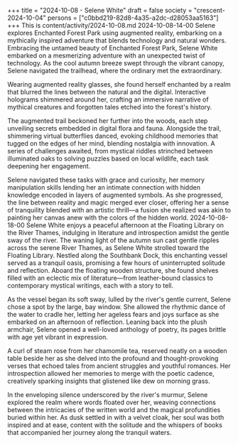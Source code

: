 +++
title = "2024-10-08 - Selene White"
draft = false
society = "crescent-2024-10-04"
persons = ["c0bbd219-82d8-4a35-a2dc-d28053aa5163"]
+++
This is content/activity/2024-10-08.md
2024-10-08-14-00
Selene explores Enchanted Forest Park using augmented reality, embarking on a mythically inspired adventure that blends technology and natural wonders.
Embracing the untamed beauty of Enchanted Forest Park, Selene White embarked on a mesmerizing adventure with an unexpected twist of technology. As the cool autumn breeze swept through the vibrant canopy, Selene navigated the trailhead, where the ordinary met the extraordinary.

Wearing augmented reality glasses, she found herself enchanted by a realm that blurred the lines between the natural and the digital. Interactive holograms shimmered around her, crafting an immersive narrative of mythical creatures and forgotten tales etched into the forest's history.

The augmented trail beckoned her further into the woods, each step unveiling secrets embedded in digital flora and fauna. Alongside the trail, shimmering virtual butterflies danced, evoking childhood memories that tugged on the edges of her mind, blending nostalgia with innovation. A series of challenges awaited, from mystical riddles strinched between illuminated oaks to solving puzzles based on local wildlife, each task deepening her engagement.

Selene navigated these tasks with grace and curiosity, her memory manipulation skills lending her an intimate connection with hidden knowledge encoded in layers of augmented symbols. As she progressed, the line between reality and magic merged ever closer, offering her a sense of tranquility blended with an artistic thrill—a fusion she realized was akin to painting her canvas anew with the colors of the hidden world.
2024-10-08-18-00
Selene White enjoys a peaceful afternoon at the Floating Library on the River Thames, indulging in literature and introspection amidst the gentle sway of the river.
The waning light of the autumn sun cast gentle ripples across the serene River Thames, as Selene White strolled toward the Floating Library. Nestled along the Southbank Dock, this enchanting vessel served as a tranquil oasis, promising a few hours of uninterrupted solitude and reflection. Aboard the floating wooden structure, she found shelves filled with an eclectic mix of literature—from leather-bound classics to contemporary mystical writings, each with a story to tell.

As the vessel began its soft sway, lulled by the river's gentle current, Selene chose a spot by the large, bay window. She allowed the rhythmic dance of the water to cradle her, letting her ageless fears and joys surface as she embarked on an afternoon of reflection. Leaning back into the plush armchair, Selene opened a well-loved anthology of poetry, its pages brittle with age yet vibrant in expression.

A curl of steam rose from her chamomile tea, reserved neatly on a wooden table beside her as she delved into the profound and thought-provoking verses that echoed tales from ancient struggles and youthful romances. Her introspection allowed her memories to merge with the poetic cadence, creatively sparking insights that glistened like dew on morning grass.

In the enveloping silence underscored by the river's murmur, Selene explored the realm where words floated over her, weaving connections between the intricacies of the written world and the magical profundities buried within her. As dusk settled in with a velvet cloak, her soul was both inspired and at ease, content with the solitude and the whispers of books that accompanied her journey along the tranquil waters.
